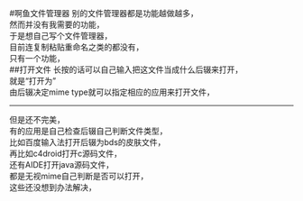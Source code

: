 #啊鱼文件管理器
别的文件管理器都是功能越做越多，  
然而并没有我需要的功能，  
于是想自己写个文件管理器，  
目前连复制粘贴重命名之类的都没有，  
只有一个功能，  
##打开文件
长按的话可以自己输入把这文件当成什么后辍来打开，  
就是“打开为”  
由后辍决定mime type就可以指定相应的应用来打开文件，  

---------
但是还不完美，  
有的应用是自己检查后辍自己判断文件类型，  
比如百度输入法打开后辍为bds的皮肤文件，  
再比如c4droid打开c源码文件，  
还有AIDE打开java源码文件，  
都是无视mime自己判断是否可以打开，  
这些还没想到办法解决，
